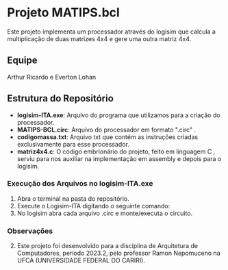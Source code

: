 # Projeto MATIPS.bcl

Este projeto implementa um processador através do logisim que calcula a multiplicação de duas matrizes 4x4 e gere uma outra matriz 4x4. 

## Equipe
Arthur Ricardo e Everton Lohan

## Estrutura do Repositório

- **logisim-ITA.exe**: Arquivo do programa que utilizamos para a criação do processador. 
- **MATIPS-BCL.circ**: Arquivo do processador em formato ".circ" .
- **codigomassa.txt**: Arquivo txt que contém as instruções criadas exclusivamente para esse processador. 
- **matriz4x4.c**: O código embrionário do projeto, feito em linguagem C , serviu para nos auxiliar na implementação em assembly e depois para o logisim.

### Execução dos Arquivos no logisim-ITA.exe

1. Abra o terminal na pasta do repositório.
2. Execute o Logisim-ITA digitando o seguinte comando:
3. No logisim abra cada arquivo .circ  e monte/executa o circuito. 

### Observações

2. Este projeto foi desenvolvido para a disciplina de Arquitetura de Computadores, período 2023.2, pelo professor Ramon Nepomuceno na UFCA (UNIVERSIDADE FEDERAL DO CARIRI).

